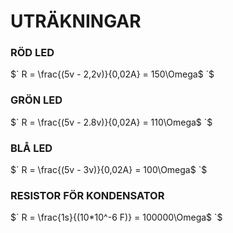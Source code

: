 # UTRÄKNINGAR

### RÖD LED

$` R = \frac{(5v - 2,2v)}{0,02A} = 150\Omega$ `$

### GRÖN LED

$` R = \frac{(5v - 2.8v)}{0,02A} = 110\Omega$ `$

### BLÅ LED

$` R = \frac{(5v - 3v)}{0,02A} = 100\Omega$ `$

### RESISTOR FÖR KONDENSATOR

$` R = \frac{1s}{(10*10^-6 F)} = 100000\Omega$ `$
